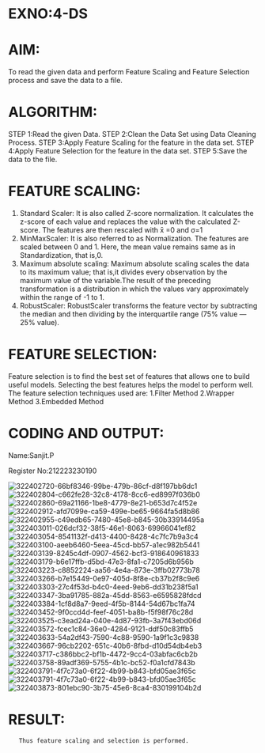 # EXNO:4-DS
# AIM:
To read the given data and perform Feature Scaling and Feature Selection process and save the
data to a file.

# ALGORITHM:
STEP 1:Read the given Data.
STEP 2:Clean the Data Set using Data Cleaning Process.
STEP 3:Apply Feature Scaling for the feature in the data set.
STEP 4:Apply Feature Selection for the feature in the data set.
STEP 5:Save the data to the file.

# FEATURE SCALING:
1. Standard Scaler: It is also called Z-score normalization. It calculates the z-score of each value and replaces the value with the calculated Z-score. The features are then rescaled with x̄ =0 and σ=1
2. MinMaxScaler: It is also referred to as Normalization. The features are scaled between 0 and 1. Here, the mean value remains same as in Standardization, that is,0.
3. Maximum absolute scaling: Maximum absolute scaling scales the data to its maximum value; that is,it divides every observation by the maximum value of the variable.The result of the preceding transformation is a distribution in which the values vary approximately within the range of -1 to 1.
4. RobustScaler: RobustScaler transforms the feature vector by subtracting the median and then dividing by the interquartile range (75% value — 25% value).

# FEATURE SELECTION:
Feature selection is to find the best set of features that allows one to build useful models. Selecting the best features helps the model to perform well.
The feature selection techniques used are:
1.Filter Method
2.Wrapper Method
3.Embedded Method

# CODING AND OUTPUT:
Name:Sanjit.P

Register No:212223230190


![322402720-66bf8346-99be-479b-86cf-d8f197bb6dc1](https://github.com/KesavDeepak/EXNO-4-DS/assets/139336019/ad5668fd-4517-4dc5-9689-1af82afb860a)
![322402804-c662fe28-32c8-4178-8cc6-ed8997f036b0](https://github.com/KesavDeepak/EXNO-4-DS/assets/139336019/120b1c4f-b1c8-4162-a19d-5aea07e525cf)
![322402860-69a21166-1be8-4779-8e21-b653d7c4f52e](https://github.com/KesavDeepak/EXNO-4-DS/assets/139336019/f790fb14-46fd-444f-9d59-acfb829f6778)
![322402912-afd7099e-ca59-499e-be65-9664fa5d8b86](https://github.com/KesavDeepak/EXNO-4-DS/assets/139336019/02753db2-1677-4a1b-ba3a-acabfacd5f63)
![322402955-c49edb65-7480-45e8-b845-30b33914495a](https://github.com/KesavDeepak/EXNO-4-DS/assets/139336019/537d0831-a6fc-42ee-9528-764bd639bec1)
![322403011-026dcf32-38f5-46e1-8063-69966041ef82](https://github.com/KesavDeepak/EXNO-4-DS/assets/139336019/8ce4332f-95bc-44af-af2b-46073a5a55b1)
![322403054-8541132f-d413-4400-8428-4c7fc7b9a3c4](https://github.com/KesavDeepak/EXNO-4-DS/assets/139336019/3660f776-3d7f-418c-842b-6950a1f2d0e9)
![322403100-aeeb6460-5eea-45cd-bb57-a1ec982b5441](https://github.com/KesavDeepak/EXNO-4-DS/assets/139336019/778ad19f-4139-4fcb-901f-16dfba0b2577)
![322403139-8245c4df-0907-4562-bcf3-918640961833](https://github.com/KesavDeepak/EXNO-4-DS/assets/139336019/d6d5c989-e462-42ac-81b3-cb004f4cfd85)
![322403179-b6e17ffb-d5bd-47e3-8fa1-c7205d6b956b](https://github.com/KesavDeepak/EXNO-4-DS/assets/139336019/0417824b-e500-43e4-9239-3f1bbff27994)
![322403223-c8852224-aa56-4e4a-873e-3ffb02773b78](https://github.com/KesavDeepak/EXNO-4-DS/assets/139336019/b4f85b43-9ff5-480c-9190-c73ca9bdf508)
![322403266-b7e15449-0e97-405d-8f8e-cb37b2f8c9e6](https://github.com/KesavDeepak/EXNO-4-DS/assets/139336019/60436780-24f7-4590-adbf-c88eda4fc829)
![322403303-27c4f53d-b4c0-4eed-9eb6-dd31b238f5a1](https://github.com/KesavDeepak/EXNO-4-DS/assets/139336019/42920358-e2ca-40af-8bb3-0474617a7a93)
![322403347-3ba91785-882a-45dd-8563-e6595828fdcd](https://github.com/KesavDeepak/EXNO-4-DS/assets/139336019/7d9b8535-63c4-4216-8316-ad5c5c58019b)
![322403384-1cf8d8a7-9eed-4f5b-8144-54d67bc1fa74](https://github.com/KesavDeepak/EXNO-4-DS/assets/139336019/b3c9ae66-273c-44b0-949a-d5b97322263a)
![322403452-9f0ccd4d-feef-4051-ba8b-f5f98f76c28d](https://github.com/KesavDeepak/EXNO-4-DS/assets/139336019/e2d06230-c9e8-49eb-8372-62246a699768)
![322403525-c3ead24a-040e-4d87-93fb-3a7f43ebd06d](https://github.com/KesavDeepak/EXNO-4-DS/assets/139336019/817022e3-b07f-4d61-800d-678e70fcbe56)
![322403572-fcec1c84-36e0-4284-9121-ddf50c83ffb5](https://github.com/KesavDeepak/EXNO-4-DS/assets/139336019/b20b9593-2268-4b61-898a-067bee3e5cbe)
![322403633-54a2df43-7590-4c88-9590-1a9f1c3c9838](https://github.com/KesavDeepak/EXNO-4-DS/assets/139336019/60d0ee6b-8f51-47ab-8b66-9afaf0f309fe)
![322403667-96cb2202-651c-40b6-8fbd-d10d54db4eb3](https://github.com/KesavDeepak/EXNO-4-DS/assets/139336019/4c31152b-53ca-4a14-b52e-cc5e8ada0274)
![322403717-c386bbc2-bf1b-4472-9cc4-03abfac6cb2b](https://github.com/KesavDeepak/EXNO-4-DS/assets/139336019/422c2c4c-b119-42eb-8754-6986091af060)
![322403758-89adf369-5755-4b1c-bc52-f0a1cfd7843b](https://github.com/KesavDeepak/EXNO-4-DS/assets/139336019/9fe453cf-585b-479c-872d-9e17cc03983b)
![322403791-4f7c73a0-6f22-4b99-b843-bfd05ae3f65c](https://github.com/KesavDeepak/EXNO-4-DS/assets/139336019/a07306b3-1510-4027-8541-260ddc4de125)
![322403791-4f7c73a0-6f22-4b99-b843-bfd05ae3f65c](https://github.com/KesavDeepak/EXNO-4-DS/assets/139336019/dba6d2cf-33e6-4468-bc2d-24e02c21a0e5)
![322403873-801ebc90-3b75-45e6-8ca4-830199104b2d](https://github.com/KesavDeepak/EXNO-4-DS/assets/139336019/02f62574-8056-4566-83d5-525ff8707d82)




# RESULT:
       Thus feature scaling and selection is performed.
